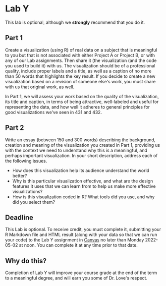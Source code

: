 # Lab Y

This lab is optional, although we **strongly** recommend that you do it. 

## Part 1

Create a visualization (using R) of real data on a subject that is meaningful to you but that is not associated with either Project A or Project B, or with any of our Lab assignments. Then share it (the visualization (and the code you used to build it) with us. The visualization should be of a professional quality, include proper labels and a title, as well as a caption of no more than 50 words that highlights the key result. If you decide to create a new visualization based on a revision of someone else's work, you must share with us that original work, as well.

In Part 1, we will assess your work based on the quality of the visualization, its title and caption, in terms of being attractive, well-labeled and useful for representing the data, and how well it adheres to general principles for good visualizations we've seen in 431 and 432.

## Part 2

Write an essay (between 150 and 300 words) describing the background, creation and meaning of the visualization you created in Part 1, providing us with the context we need to understand why this is a meaningful, and perhaps important visualization.  In your short description, address each of the following issues.

- How does this visualization help its audience understand the world better? 
- Why is this particular visualization effective, and what are the design features it uses that we can learn from to help us make more effective visualizations?
- How is this visualization coded in R? What tools did you use, and why did you select them? 

## Deadline

This Lab is optional. To receive credit, you must complete it, submitting your R Markdown file and HTML result (along with your data so that we can run your code) to the Lab Y assignment in [Canvas](https://canvas.case.edu/) no later than Monday 2022-05-02 at noon. You can complete it at any time prior to that date.

## Why do this?

Completion of Lab Y will improve your course grade at the end of the term to a meaningful degree, and will earn you some of Dr. Love's respect.


